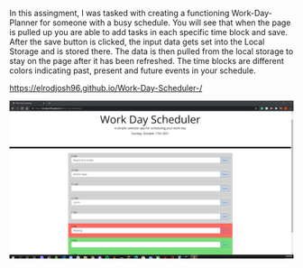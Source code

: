 In this assingment, I was tasked with creating a functioning Work-Day-Planner for someone with a busy schedule. You will see that when the page is pulled up you are able to add tasks in each specific time block and save. After the save button is clicked, the input data gets set into the Local Storage and is stored there. The data is then pulled from the local storage to stay on the page after it has been refreshed. The time blocks are different colors indicating past, present and future events in your schedule.

https://elrodjosh96.github.io/Work-Day-Scheduler-/

![alt text](./assets/images/workdayimg.png)